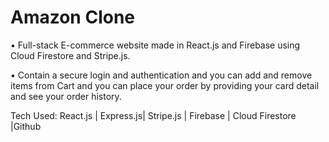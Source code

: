 # Amazon Clone

• Full-stack E-commerce website made in React.js and Firebase using Cloud Firestore and Stripe.js.

• Contain a secure login and authentication and you can add and remove items from Cart and you can
place your order by providing your card detail and see your order history.


Tech Used: React.js | Express.js| Stripe.js | Firebase | Cloud Firestore |Github
